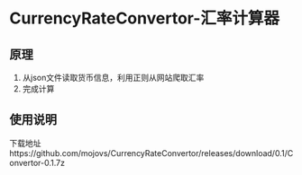 # CurrencyRateConvertor-汇率计算器
## 原理
1. 从json文件读取货币信息，利用正则从网站爬取汇率
2. 完成计算
## 使用说明
下载地址https://github.com/mojovs/CurrencyRateConvertor/releases/download/0.1/Convertor-0.1.7z


